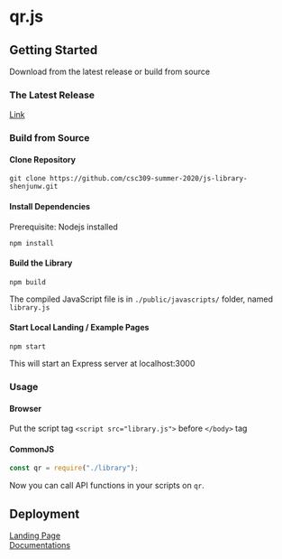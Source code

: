 # qr.js
## Getting Started
Download from the latest release or build from source

### The Latest Release
[Link](https://github.com/csc309-summer-2020/js-library-shenjunw/releases/latest)

### Build from Source

#### Clone Repository
```
git clone https://github.com/csc309-summer-2020/js-library-shenjunw.git
```
#### Install Dependencies
Prerequisite: Nodejs installed
```
npm install
```
#### Build the Library
```
npm build
```
The compiled JavaScript file is in `./public/javascripts/` folder, named `library.js`
#### Start Local Landing / Example Pages
```
npm start
```
This will start an Express server at localhost:3000

### Usage

#### Browser
Put the script tag `<script src="library.js">`  before `</body>` tag

#### CommonJS
```Javascript
const qr = require("./library");
```

Now you can call API functions in your scripts on `qr`.

## Deployment
[Landing Page](https://blooming-retreat-31199.herokuapp.com) <br>
[Documentations](https://blooming-retreat-31199.herokuapp.com/docs/index.html)

